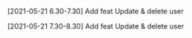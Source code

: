 [2021-05-21 6.30-7.30]
Add feat Update & delete user

[2021-05-21 7.30-8.30]
Add feat Update & delete user

